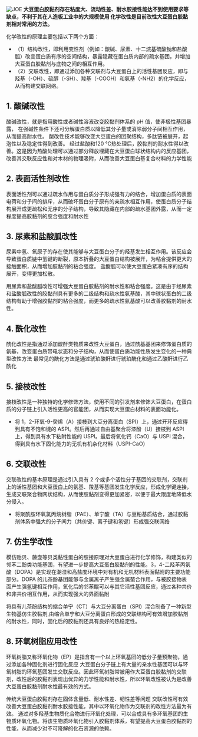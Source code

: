 ![JOE](https://github.com/user-attachments/assets/8e3980da-e615-4710-a4f3-7a5eea566394)
**大豆蛋白胶黏剂存在粘度大、流动性差、耐水胶接性能达不到使用要求等缺点，不利于其在人造板工业中的大规模使用
化学改性是目前改性大豆蛋白胶黏剂相对常用的方法。**

化学改性的原理主要包括以下两个方面：

- （1）结构改性，即利用变性剂（例如：酸碱、尿素、十二烷基硫酸钠和盐酸胍）改变蛋白质有序的空间结构，暴露隐藏在蛋白质内部的疏水基团，并增加大豆蛋白胶黏剂与底物之间的相互作用。
- （2）交联改性，即通过添加各种交联剂与大豆蛋白上的活性基团反应，即与羟基（-OH）、硫醇（-SH）、羧基（-COOH）和氨基（-NH2）的化学反应，从而构建交联网络。

## 1. 酸碱改性
酸碱改性，就是指用酸性或者碱性溶液改变胶黏剂体系的 pH 值，使非极性基团暴露，
在强碱性条件下还可分解蛋白质以降低其分子量或消除弱分子间相互作用，从而提高耐水性。
酸改性技术能够改变大豆蛋白的团聚结构，多肽链被展开，起泡性以及稳定性得到改善。
经过盐酸和120 ℃热处理后，胶黏剂的耐水性得以改善。这是因为热酸处理可以通过部分释放埋藏在大豆蛋白球状结构内的反应基团，改善其交联反应性和对木材的物理吸附，从而改善大豆蛋白基复合材料的力学性能

## 2. 表面活性剂改性
表面活性剂可以通过疏水作用与蛋白质分子形成强有力的结合，增加蛋白质的表面电荷和分子间的排斥，从而破坏蛋白分子原有的亲疏水相互作用，使蛋白质分子结构展开成更疏松和无序的分子结构，导致其隐藏在内部的疏水基团外露，从而一定程度提高胶黏剂的胶合强度和耐水性

## 3. 尿素和盐酸胍改性
尿素中氢、氧原子的存在使其能够与大豆蛋白分子的羟基发生相互作用。该反应会导致蛋白质链中氢键的断裂，原本折叠的大豆蛋白结构被展开，为粘合提供更大的接触面积，从而增加胶黏剂的粘合强度。
盐酸胍可以使大豆蛋白紧凑有序的结构展开，变得更加松散。

用尿素和盐酸胍改性可增强大豆蛋白胶黏剂的耐水性和粘合强度。这是由于经尿素和盐酸胍改性的胶黏剂具有更多的二级结构和疏水性氨基酸，其中球状蛋白的二级结构有助于增强胶黏剂的粘合强度，而更多的疏水性氨基酸可以改善胶黏剂的耐水性。

##  4. 酰化改性
酰化改性是指通过添加酸酐类物质来改性大豆蛋白，通过酰基基团来修饰蛋白质的氨基，改变蛋白质带电状态和分子结构，从而使蛋白质功能性质发生变化的一种典型改性方法
最常见的酰化方法是通过琥珀酸酐进行琥珀酰化和通过乙酸酐进行乙酰化

## 5. 接枝改性

接枝改性是一种独特的化学修饰方法，使用不同的引发剂来修饰大豆蛋白，在蛋白质的分子链上引入活性更高的官能团，从而实现大豆蛋白材料的表面功能化。

- 将 1，2-环氧-9-癸烯（A）接枝到大豆分离蛋白（SPI）上，通过开环反应得到具有不饱和键的 ASPI。然后再通过自由基聚合将漆酚（U）接枝到 ASPI上，得到具有水下粘附性能的 USPI。最后将氧化钙（CaO）与 USPI 混合，得到具有水下固化能力的无机有机杂化材料（USPI-CaO）

## 6. 交联改性

交联改性的基本原理是通过引入具有 2 个或多个活性分子基团的交联剂，交联剂上的活性基团和大豆蛋白上的氨基、羧基等基团发生化学反应，形成化学键连接，生成交联聚合物网状结构，从而使胶黏剂变得更加紧密，以便于最大限度地降低水分侵入。

- 将聚酰胺环氧氯丙烷树脂（PAE）、单宁酸（TA）与豆粕基质结合，通过胶黏剂体系中强大的分子间力（共价键、离子键和氢键）形成强交联网络

## 7. 仿生学改性
模仿贻贝、藤壶等贝类黏性蛋白的胶接原理对大豆蛋白进行化学修饰，构建类似的邻苯二酚类功能基团，有望进一步提高大豆蛋白胶黏剂的性能。3，4-二羟苯丙氨酸（DOPA）是实现在潮湿和高盐度环境中对有机和无机材料表面黏附的主要功能部分。DOPA 的儿茶酚基团能够与金属离子产生强金属螯合作用，与被胶接物表面产生强氢键相互作用，氧化后的邻苯醌可以与其它活性基团反应，通过各种共价和非共价相互作用，从而实现强大的界面黏附

将具有儿茶酚结构的缩合单宁（CT）与大豆分离蛋白（SPI）混合制备了一种新型生物基仿生胶黏剂,由缩合单宁和大豆分离蛋白形成的交联结构可有效增加胶黏剂的耐水性，同时，固化后的胶黏剂还具有良好的热稳定性。

## 8. 环氧树脂应用改性
环氧树脂又称环氧化物（EP）是指含有一个以上环氧基团的低分子量预聚物，通过添加各种固化剂进行固化反应
大豆蛋白分子链上有大量的亲水性基团可以与环氧树脂的环氧基团发生交联反应。因此环氧树脂常被用作大豆蛋白胶黏剂的交联剂，改性后的胶黏剂表现出优异的力学性能和耐水性，所以环氧改性被认为是改善大豆蛋白胶黏剂耐水性最有效的方式。


传统大豆蛋白胶黏剂存在固体含量低、耐水性差、韧性差等问题
交联改性可有效改善大豆蛋白胶黏剂耐水胶接性能，其中以环氧化物作为交联剂的改性方法最为有效。
通过对多羟基生物质化合物进行环氧化处理，可以合成具有多环氧基团的生物质环氧化物。将该生物质环氧化物引入胶黏剂体系，有望提高大豆蛋白胶黏剂的性能，从而减少对不可降解的化石资源的依赖。


